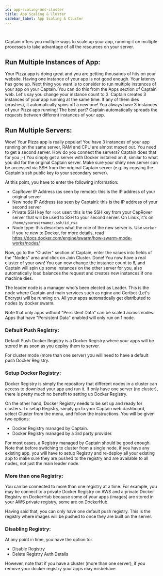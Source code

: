 ```yaml
---
id: app-scaling-and-cluster
title: App Scaling & Cluster
sidebar_label: App Scaling & Cluster
---
```


<br/>

Captain offers you multiple ways to scale up your app, running it on multiple processes to take advantage of all the resources on your server.

## Run Multiple Instances of App:

Your Pizza app is doing great and you are getting thousands of hits on your website. Having one instance of your app is not good enough. Your latency has gone up. Next thing you want is to consider to run multiple instances of your app on your Captain. You can do this from the Apps section of Captain web. Let's say you change your instance count to 3. Captain creates 3 instances of your app running at the same time. If any of them dies (crashes), it automatically spins off a new one! You always have 3 instances of your Pizza app running! The best part? Captain automatically spreads the requests between different instances of your app. 

## Run Multiple Servers:

Wow! Your Pizza app is really popular! You have 3 instances of your app running on the same server, RAM and CPU are almost maxed out. You need to get a second server. How do you connect the servers? Captain does that for you ;-) You simply get a server with Docker installed on it, similar to what you did for the original Captain server. Make sure your shiny new server can be accessed via SSH from the original Captain server (e.g. by copying the Captain's ssh public key to your secondary server).

At this point, you have to enter the following information:
- CapRover IP Address (as seen by remote): this is the IP address of your original server
- New node IP Address (as seen by Captain): this is the IP address of your second server
- Private SSH key for `root` user: this is the SSH key from your CapRover server that will be used to SSH to your second server. On Linux, it's on `/home/yourusername/.ssh/id_rsa`
- Node type: this describes what the role of the new server is. Use `worker` if you're new to Docker, for more details, read https://docs.docker.com/engine/swarm/how-swarm-mode-works/nodes/

Now, go to the "Cluster" section of Captain, enter the values into fields of the "Nodes" area and click on Join Cluster. Done! You now have a real cluster of your own! You can now change the instance count to 6, and Captain will spin up some instances on the other server for you, also automatically load balances the request and creates new instances if one machine dies.

The leader node is a manager who's been elected as Leader. This is the node where Captain and main services such as nginx and Certbot (Let's Encrypt) will be running on. All your apps automatically get distributed to nodes by docker swarm.

Note that only apps without "Persistent Data" can be scaled across nodes. Apps that have "Persistent Data" enabled will only run on 1 node.


### Default Push Registry:

Default Push Docker Registry is a Docker Registry where your apps will be stored in as soon as you deploy them to server.

For cluster mode (more than one server) you will need to have a default push Docker Registry.


### Setup Docker Registry:

Docker Registry is simply the repository that different nodes in a cluster can access to download your app and run it. If only have one server (no cluster), there is pretty much no benefit to setting up Docker Registry.

On the other hand, Docker Registry needs to be set up and ready for clusters. To setup Registry, simply go to your Captain web dashboard, select Cluster from the menu, and follow the instructions. You will be given two options:
- Docker Registry managed by Captain.
- Docker Registry managed by a 3rd party provider.

For most cases, a Registry managed by Captain should be good enough. Note that before switching to cluster from a single node, if you have any existing app, you will have to setup Registry and re-deploy all your existing app to make sure they are pushed to the registry and are available to all nodes, not just the main leader node.


### More than one Registry:

You can be connected to more than one registry at a time. For example, you may be connect to a private Docker Registry on AWS and a private Docker Registry on DockerHub because some of your apps (images) are stored in your AWS private registry, some are on DockerHub.

Having said that, you can only have one default push registry. This is the registry where images will be pushed to once they are built on the server.


### Disabling Registry:

At any point in time, you have the option to:
- Disable Registry
- Delete Registry Auth Details

However, note that if you have a cluster (more than one server), if you remove your docker registry your apps may misbehave.
